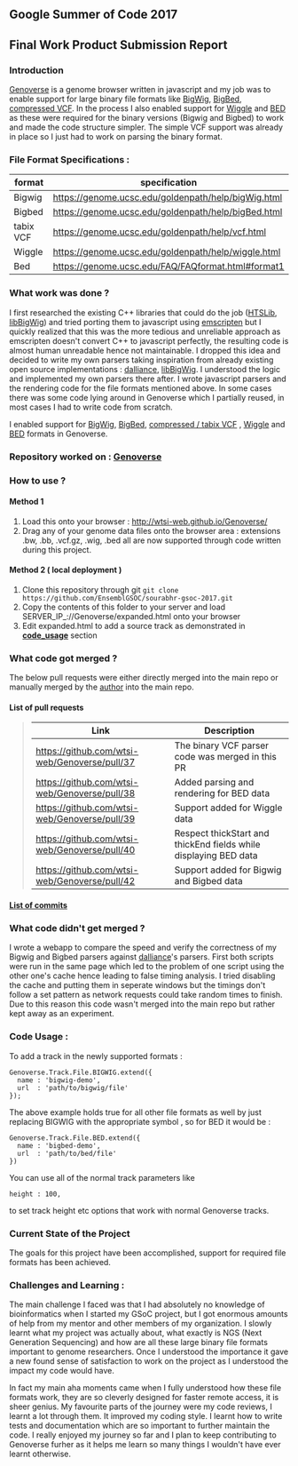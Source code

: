 ## Google Summer of Code 2017 
## Final Work Product Submission Report

### Introduction

[Genoverse](https://github.com/wtsi-web/Genoverse) is a genome browser written in javascript and my job was to enable support for large binary file formats like [BigWig](https://genome.ucsc.edu/goldenpath/help/bigWig.html), [BigBed](https://genome.ucsc.edu/goldenpath/help/bigBed.html), [compressed VCF](https://genome.ucsc.edu/goldenpath/help/vcf.html). In the process I also enabled support for [Wiggle](https://genome.ucsc.edu/goldenpath/help/wiggle.html) and [BED](https://genome.ucsc.edu/FAQ/FAQformat.html#format1) as these were required for the binary versions (Bigwig and Bigbed) to work and made the code structure simpler. The simple VCF support was already in place so I just had to work on parsing the binary format. 

### File Format Specifications :
| format | specification |
|---|---|
| Bigwig | https://genome.ucsc.edu/goldenpath/help/bigWig.html |
| Bigbed | https://genome.ucsc.edu/goldenpath/help/bigBed.html |
| tabix VCF | https://genome.ucsc.edu/goldenpath/help/vcf.html |
| Wiggle | https://genome.ucsc.edu/goldenpath/help/wiggle.html |
| Bed | https://genome.ucsc.edu/FAQ/FAQformat.html#format1 |


### What work was done ?

I first researched the existing C++ libraries that could do the job ([HTSLib](https://github.com/samtools/htslib), [libBigWig](https://github.com/dpryan79/libBigWig)) and tried porting them to javascript using [emscripten](https://github.com/kripken/emscripten) but I quickly realized that this was the more tedious and unreliable approach as emscripten doesn't convert C++ to javascript perfectly, the resulting code is almost human unreadable hence not maintainable. I dropped this idea and decided to write my own parsers taking inspiration from already existing open source implementations : [dalliance](https://github.com/dasmoth/dalliance), [libBigWig](https://github.com/dpryan79/libBigWig). I understood the logic and implemented my own parsers there after. I wrote javascript parsers and the rendering code for the file formats mentioned above. In some cases there was some code lying around in Genoverse which I partially reused, in most cases I had to write code from scratch. 

I enabled support for [BigWig]( https://genome.ucsc.edu/goldenpath/help/bigWig.html), [BigBed](https://genome.ucsc.edu/goldenpath/help/bigBed.html), [compressed / tabix VCF](https://genome.ucsc.edu/goldenpath/help/vcf.html) , [Wiggle](https://genome.ucsc.edu/goldenpath/help/wiggle.html) and [BED]( https://genome.ucsc.edu/FAQ/FAQformat.html#format1) formats in Genoverse. 

### Repository worked on : [Genoverse](https://github.com/wtsi-web/Genoverse)
### How to use ?

#### Method 1
1) Load this onto your browser : http://wtsi-web.github.io/Genoverse/
2) Drag any of your genome data files onto the browser area : extensions .bw, .bb, .vcf.gz, .wig, .bed all are now supported through code written during this project.

#### Method 2 ( local deployment )
1) Clone this repository through git ``` git clone https://github.com/EnsemblGSOC/sourabhr-gsoc-2017.git ```
2) Copy the contents of this folder to your server and load SERVER\_IP\_://Genoverse/expanded.html onto your browser
3) Edit expanded.html to add a source track as demonstrated in [**code_usage**](https://github.com/EnsemblGSOC/sourabhr-gsoc-2017/edit/master/README.md#L61) section

### What code got merged ?

The below pull requests were either directly merged into the main repo or manually merged by the [author](https://github.com/simonbrent) into the main repo. 

#### List of pull requests 

>| Link | Description |
>|---|---|
>| https://github.com/wtsi-web/Genoverse/pull/37 |  The binary VCF parser code was merged in this PR |
>| https://github.com/wtsi-web/Genoverse/pull/38 |  Added parsing and rendering for BED data |
>| https://github.com/wtsi-web/Genoverse/pull/39 |  Support added for Wiggle data |
>| https://github.com/wtsi-web/Genoverse/pull/40 |  Respect thickStart and thickEnd fields while displaying BED data | 
>| https://github.com/wtsi-web/Genoverse/pull/42 |  Support added for Bigwig and Bigbed data |

#### [List of commits](https://github.com/wtsi-web/Genoverse/commits/gh-pages?author=sourabh2k15) 

### What code didn't get merged ?

I wrote a webapp to compare the speed and verify the correctness of my Bigwig and Bigbed parsers against [dalliance](https://github.com/dasmoth/dalliance)'s parsers. First both scripts were run in the same page which led to the problem of one script using the other one's cache hence leading to false timing analysis. I tried disabling the cache and putting them in seperate windows but the timings don't follow a set pattern as network requests could take random times to finish. Due to this reason this code wasn't merged into the main repo but rather kept away as an experiment. 

### Code Usage :

To add a track in the newly supported formats :

```
Genoverse.Track.File.BIGWIG.extend({
  name : 'bigwig-demo',
  url  : 'path/to/bigwig/file'
});
```

The above example holds true for all other file formats as well by just replacing BIGWIG with the appropriate symbol , so for BED it would be : 

```
Genoverse.Track.File.BED.extend({
  name : 'bigbed-demo',
  url  : 'path/to/bed/file'
})
```

You can use all of the normal track parameters like 
```
height : 100,
```
to set track height etc options that work with normal Genoverse tracks. 

### Current State of the Project 

The goals for this project have been accomplished, support for required file formats has been achieved. 

### Challenges and Learning :

The main challenge I faced was that I had absolutely no knowledge of bioinformatics when I started my GSoC project, but I got enormous amounts of help from my mentor and other members of my organization. I slowly learnt what my project was actually about, what exactly is NGS (Next Generation Sequencing) and how are all these large binary file formats important to genome researchers. Once I understood the importance it gave a new found sense of satisfaction to work on the project as I understood the impact my code would have.

In fact my main aha moments came when I fully understood how these file formats work, they are so cleverly designed for faster remote access, it is sheer genius. My favourite parts of the journey were my code reviews, I learnt a lot through them. It improved my coding style. I learnt how to write tests and documentation which are so important to further maintain the code. I really enjoyed my journey so far and I plan to keep contributing to Genoverse furher as it helps me learn so many things I wouldn't have ever learnt otherwise. 
 
